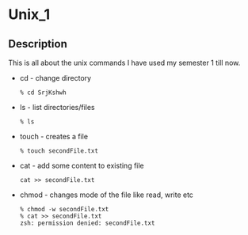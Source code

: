 # Unix_1
## Description
   This is all about the unix commands I have used my semester 1 till now.

   - cd - change directory
     ```
     % cd SrjKshwh
     ```
     
   - ls - list directories/files
     ```
     % ls
     ```


   - touch - creates a file
     ```
     % touch secondFile.txt
     ```    


   - cat - add some content to existing file
     ```
     cat >> secondFile.txt 
     ```


   - chmod - changes mode of the file like read, write etc
     ```
     % chmod -w secondFile.txt
     % cat >> secondFile.txt  
     zsh: permission denied: secondFile.txt
     ```

